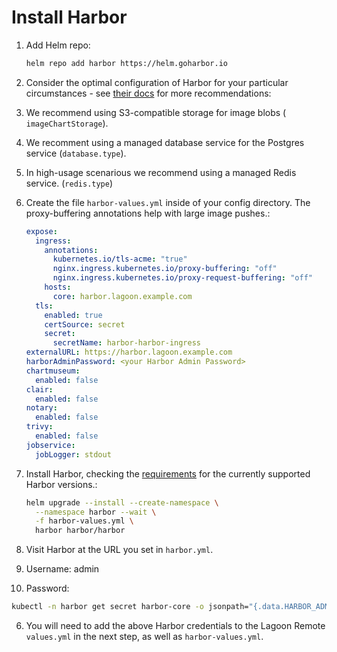 # Install Harbor

1. Add Helm repo:
    ```bash
    helm repo add harbor https://helm.goharbor.io
    ```
2. Consider the optimal configuration of Harbor for your particular circumstances - see [their docs](https://goharbor.io/docs/latest/install-config/harbor-ha-helm/#configuration) for more recommendations:
  1. We recommend using S3-compatible storage for image blobs (` imageChartStorage`).
  2. We recomment using a managed database service for the Postgres service (`database.type`).
  3. In high-usage scenarious we recommend using a managed Redis service. (`redis.type`)
3. Create the file `harbor-values.yml` inside of your config directory. The proxy-buffering annotations help with large image pushes.:
    ```yaml title="harbor-values.yml"
    expose:
      ingress:
        annotations:
          kubernetes.io/tls-acme: "true"
          nginx.ingress.kubernetes.io/proxy-buffering: "off"
          nginx.ingress.kubernetes.io/proxy-request-buffering: "off"
        hosts:
          core: harbor.lagoon.example.com
      tls:
        enabled: true
        certSource: secret
        secret:
          secretName: harbor-harbor-ingress
    externalURL: https://harbor.lagoon.example.com
    harborAdminPassword: <your Harbor Admin Password>
    chartmuseum:
      enabled: false
    clair:
      enabled: false
    notary:
      enabled: false
    trivy:
      enabled: false
    jobservice:
      jobLogger: stdout
    ```

4. Install Harbor, checking the [requirements](./requirements.md#harbor) for the currently supported Harbor versions.:
    ```bash
    helm upgrade --install --create-namespace \
      --namespace harbor --wait \
      -f harbor-values.yml \
      harbor harbor/harbor
    ```
5. Visit Harbor at the URL you set in `harbor.yml`.
  1. Username: admin
  2. Password:
  ```bash
  kubectl -n harbor get secret harbor-core -o jsonpath="{.data.HARBOR_ADMIN_PASSWORD}" | base64 --decode
  ```
6. You will need to add the above Harbor credentials to the Lagoon Remote `values.yml` in the next step, as well as `harbor-values.yml`.
